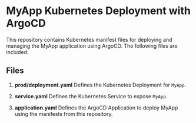 # MyApp Kubernetes Deployment with ArgoCD
This repository contains Kubernetes manifest files for deploying and managing the MyApp application using ArgoCD. The following files are included:

## Files
1. **prod/deployment.yaml** 
Defines the Kubernetes Deployment for `MyApp`.

2. **service.yaml**
Defines the Kubernetes Service to expose `MyApp`.

3. **application.yaml**
Defines the ArgoCD Application to deploy MyApp using the manifests from this repository.